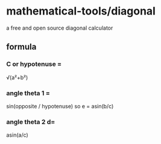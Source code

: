 # mathematical-tools/diagonal
a free and open source diagonal calculator
## formula
### C or hypotenuse =
√(a²+b²)
### angle theta 1 =
 sin(opposite / hypotenuse) so e = asin(b/c)
### angle theta 2 d=
 asin(a/c)

